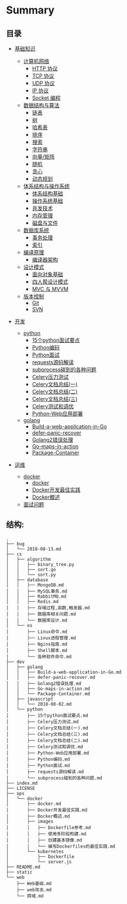 # Summary

## 目录

* [基础知识](cs/README.md)
    * [计算机网络](cs/network/README.md)
        * [HTTP 协议](cs/network/HTTP.md)
        * [TCP 协议](cs/network/TCP.md)
        * [UDP 协议](cs/network/UDP.md)
        * [IP 协议](cs/network/IP.md)
        * [Socket 编程](cs/network/Socket-Programming-Basic.md)
    * [数据结构与算法](cs/algorithm/README.md)
        * [链表](cs/algorithm/Linked-List.md)
        * [树](cs/algorithm/Tree.md)
        * [哈希表](cs/algorithm/Hash-Table.md)
        * [排序](cs/algorithm/Sorting.md)
        * [搜索]()
        * [字符串]()
        * [向量/矩阵]()
        * [随机](cs/algorithm/Random.md)
        * [贪心](cs/algorithm/Greedy.md)
        * [动态规划](cs/algorithm/DP.md)
    * [体系结构与操作系统](cs/arch/README.md)
        * [体系结构基础](cs/arch/Arch.md)
        * [操作系统基础](cs/arch/OS.md)
        * [并发技术](cs/arch/Concurrency.md)
        * [内存管理](cs/arch/Memory-Management.md)
        * [磁盘与文件](cs/arch/Disk-And-File.md)
    * [数据库系统](cs/database/README.md)
        * [事务处理](cs/database/Transaction.md)
        * [索引](cs/database/DB-Index.md)
    * [编译原理](cs/compiler/README.md)
        * [编译器架构](cs/compiler/Compiler-Arch.md)
    * [设计模式](cs/design/README.md)
        * [面向对象基础](cs/design/OO-Basic.md)
        * [四人帮设计模式](cs/design/GOP.md)
        * [MVC 与 MVVM](cs/design/MVC.md)
    * [版本控制](cs/scm/README.md)
    	* [Git](cs/scm/Git.md)
    	* [SVN](cs/scm/SVN.md)

* [开发](dev/README.md)
    * [python](dev/python/README.md)
        * [15个python面试要点](dev/python/15个python面试要点.md)
        * [Python编码](dev/python/Python编码.md)
        * [Python面试](dev/python/Python面试.md)
        * [requests源码解读](dev/python/requests源码解读.md)
        * [subprocess碰到的各种问题](dev/python/subprocess碰到的各种问题.md)
        * [Celery压力测试](dev/docker/Celery压力测试.md)
        * [Celery文档总结(一)](dev/docker/Celery文档总结(一).md)
        * [Celery文档总结(二)](dev/docker/Celery文档总结(三).md)
        * [Celery文档总结(三)](dev/docker/Celery文档总结(二).md)
        * [Celery测试和调优](dev/docker/Celery测试和调优.md)
        * [Python-Web应用部署](dev/docker/Python-Web应用部署.md)
    * [golang](dev/golang/README.md)
        * [Build-a-web-application-in-Go](dev/golang/Build-a-web-application-in-Go.md)
        * [defer-panic-recover](dev/golang/defer-panic-recover.md)
        * [Golang2错误处理](dev/golang/Golang2错误处理.md)
        * [Go-maps-in-action](dev/golang/Go-maps-in-action.md)
        * [Package-Container](dev/golang/Package-Container.md)

* [运维](ops/README.md)
    * [docker](ops/docker/README.md)
        * [docker](ops/docker/docker.md)
        * [Docker开发最佳实践](ops/docker/Docker开发最佳实践.md)
        * [Docker概述](ops/docker/Docker概述.md)
    * [面试问题](ops/Questions.md)

## 结构:

```
.
├── bug
│   └── 2018-08-13.md
├── cs
│   ├── algorithm
│   │   ├── binary_tree.py
│   │   ├── sort.go
│   │   └── sort.py
│   ├── database
│   │   ├── MongoDB.md
│   │   ├── MySQL事务.md
│   │   ├── RabbitMQ.md
│   │   ├── Redis.md
│   │   ├── 存储过程,函数,触发器.md
│   │   ├── 数据库相关问题.md
│   │   └── 数据库设计.md
│   └── os
│       ├── Linux命令.md
│       ├── Linux进程管理.md
│       ├── Nginx指南.md
│       ├── Shell脚本.md
│       └── 各种软件命令.md
├── dev
│   ├── golang
│   │   ├── Build-a-web-application-in-Go.md
│   │   ├── defer-panic-recover.md
│   │   ├── Golang2错误处理.md
│   │   ├── Go-maps-in-action.md
│   │   └── Package-Container.md
│   ├── javascript
│   │   └── 2018-08-02.md
│   └── python
│       ├── 15个python面试要点.md
│       ├── Celery压力测试.md
│       ├── Celery文档总结(一).md
│       ├── Celery文档总结(三).md
│       ├── Celery文档总结(二).md
│       ├── Celery测试和调优.md
│       ├── Python-Web应用部署.md
│       ├── Python编码.md
│       ├── Python面试.md
│       ├── requests源码解读.md
│       └── subprocess碰到的各种问题.md
├── index.md
├── LICENSE
├── ops
│   └── docker
│       ├── docker.md
│       ├── Docker开发最佳实践.md
│       ├── Docker概述.md
│       ├── images
│       │   ├── Dockerfile参考.md
│       │   ├── 使用多阶段构建.md
│       │   ├── 创建基本镜像.md
│       │   └── 编写Dockerfiles的最佳实践.md
│       └── kubernetes
│           ├── Dockerfile
│           └── server.js
├── README.md
├── static
└── web
    ├── Web基础.md
    ├── web攻击.md
    └── 跨域.md
```
